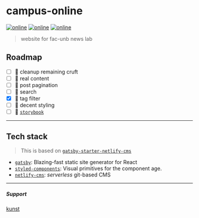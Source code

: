 # campus-online

[![online][www-badge]][www-url] [![online][admin-badge]][admin-url] [![online][figma-badge]][figma-url]

> website for fac-unb news lab

## Roadmap

- [ ] :put_litter_in_its_place: cleanup remaining cruft
- [ ] :pencil: real content
- [ ] :bookmark_tabs: post pagination
- [ ] :mag_right: search
- [x] :bookmark: tag filter
- [ ] :lipstick: decent styling
- [ ] :notebook_with_decorative_cover: [`storybook`](https://github.com/storybooks/storybook)

---

## Tech stack

> This is based on [`gatsby-starter-netlify-cms`](github.com/AustinGreen/gatsby-starter-netlify-cms)

- [`gatsby`](https://www.gatsbyjs.org/): Blazing-fast static site generator for React
- [`styled-components`](https://github.com/styled-components): Visual primitives for the component age.
- [`netlify-cms`](https://www.netlifycms.org/): _serverless_ git-based CMS

---

##### Support

[kunst](https://kunst.com.br)

[www-badge]: https://img.shields.io/badge/netlify-online-brightgreen.svg
[www-url]: https://campus.kunst.cloud/
[admin-badge]: https://img.shields.io/badge/❖-cms-00C7B7.svg?colorA=00C7B7
[admin-url]: https://campus.kunst.cloud/admin/
[figma-badge]: https://img.shields.io/badge/Ω-figma-444648.svg?colorA=242628
[figma-url]: https://www.figma.com/file/M7qolUHcVVZiqcYh4XmsvV
